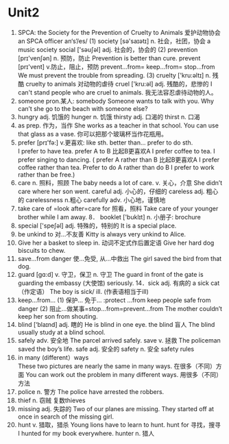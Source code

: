# Unit2
1.	SPCA: the Society for the Prevention of Cruelty to Animals 
爱护动物协会 
an SPCA officer     an‘s’/es/
(1)	society [sə'saɪətɪ]  n.  社会，社团，协会 
a music society
social ['səuʃəl] adj. 社会的，协会的 
(2)	prevention  [prɪ'venʃən] n. 预防，防止 
Prevention is better than cure.
prevent [prɪ'vent]  v.防止，阻止，预防 
prevent…from= keep…from= stop…from
We must prevent the trouble from spreading. 
(3)	cruelty ['kru:əltɪ] n. 残酷 
cruelty to animals 对动物的虐待
cruel ['kru:əl] adj. 残酷的，悲惨的
I can't stand people who are cruel to animals.
我无法容忍虐待动物的人。
2.	someone  pron.某人:  somebody 
Someone wants to talk with you.
Why can’t she go to the beach with someone else?
3.	hungry  adj. 饥饿的   hunger  n. 饥饿
thirsty  adj. 口渴的    thirst   n. 口渴
4.	 as  prep. 作为，当作 
She works as a teacher in that school.
You can use that glass as a vase. 你可以把那个玻璃杯当作花瓶用。
5.	prefer [prɪ'fə:] v.更喜欢: like sth. better than…
prefer to do sth.     
I prefer to have tea.
prefer A to B   比起B更喜欢A
I prefer coffee to tea.     I prefer singing to dancing.
( prefer A rather than B    比起B更喜欢A
I prefer coffee rather than tea.
Prefer to do A rather than do B 
I prefer to work rather than be free.)
6.	 care   n. 照料，照顾 
The baby needs a lot of care.
v. 关心，介意 
She didn’t care where her son went.
careful  adj. 小心的，仔细的 
careless     adj. 粗心的   carelessness  n.粗心
carefully    adv. 小心地，谨慎地 
7.  take care of =look after=care for 照看，照料 
Take care of your younger brother while I am away.
8． booklet ['buklɪt] n. 小册子:  brochure
9.  special ['speʃəl] adj. 特殊的，特别的 
It is a special place.
10.  be unkind to 对…不友善 
Kitty is always very unkind to Alice.
11. Give her a basket to sleep in. 动词不定式作后置定语
   Give her hard dog biscuits to chew.
12. save…from danger 使…免受, 从…中救出 
The girl saved the bird from that dog.
13. guard [gɑ:d]  v. 守卫，保卫   n. 守卫 
The guard in front of the gate is guarding the embassy (大使馆) seriously.
14．sick  adj. 有病的  a sick cat （作定语）
                     The boy is sick/ ill. (作表语相当于ill)
15.  keep…from… 
(1) 保护… 免于… :protect …from
keep people safe from danger
(2) 阻止…做某事=stop…from=prevent…from
The mother couldn’t keep her son from shouting.
16. blind  [‘blaɪnd] adj. 瞎的 
He is blind in one eye.
     the blind  盲人 
The blind usually study at a blind school.
 17. safely adv. 安全地 
The parcel arrived safely.
 save  v.     拯救 
The policeman saved the boy’s life. 
 safe   adj.   安全的 
    safety  n.     安全 
 safety rules
 18.  in many (different）ways  
These two pictures are nearly the same in many ways. 在很多（不同）方面
  You can work out the problem in many different ways. 用很多（不同）方法
 19.  police  n. 警方 
  The police have arrested the robbers.
 20.  thief   n.  窃贼    复数thieves
 21.  missing   adj.   失踪的 
Two of our planes are missing.
They started off at once in search of the missing girl.
 22.  hunt  v. 猎取，猎杀 
Young lions have to learn to hunt.
  hunt for  寻找，搜寻 
I hunted for my book everywhere.
  hunter   n. 猎人 




